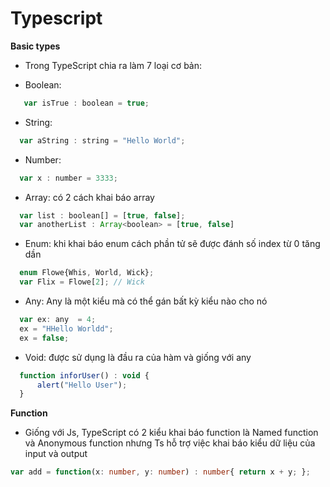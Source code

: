 # Typescript

**Basic types**

- Trong TypeScript chia ra làm 7 loại cơ bản:
 + Boolean:

 ```js
 	var isTrue : boolean = true;
 ```
 + String:

  ```js
 	var aString : string = "Hello World";
 ```

 + Number:

  ```js
 	var x : number = 3333;
 ```

 + Array: có 2 cách khai báo array

  ```js
 	var list : boolean[] = [true, false];
 	var anotherList : Array<boolean> = [true, false]
 ```

 + Enum: khi khai báo enum cách phần tử sẽ được đánh số index từ 0 tăng dần

  ```js
 	enum Flowe{Whis, World, Wick};
 	var Flix = Flowe[2]; // Wick
 ```

 + Any: Any là một kiểu mà có thể gán bất kỳ kiểu nào cho nó

  ```js
 	var ex: any  = 4;
 	ex = "HHello Worldd";
 	ex = false;
 ```

 + Void: được sử dụng là đầu ra của hàm và giống với any

  ```js
 	function inforUser() : void {
 		alert("Hello User");
 	}
 ```

 **Function**

 - Giống với Js, TypeScript có 2 kiểu khai báo function là Named function và Anonymous function nhưng Ts hỗ trợ việc khai báo kiểu dữ liệu của input và output 

 ```ts
 var add = function(x: number, y: number) : number{ return x + y; };
 ```